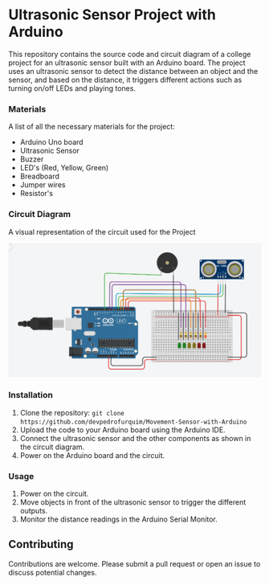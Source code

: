 # Ultrasonic Sensor Project with Arduino

This repository contains the source code and circuit diagram of a college project for an ultrasonic 
sensor built with an Arduino board. The project uses an ultrasonic sensor to detect the distance between 
an object and the sensor, and based on the distance, it triggers different actions such as turning 
on/off LEDs and playing tones.

### Materials

A list of all the necessary materials for the project:

* Arduino Uno board
* Ultrasonic Sensor
* Buzzer
* LED's (Red, Yellow, Green)
* Breadboard
* Jumper wires
* Resistor's

### Circuit Diagram 

A visual representation of the circuit used for the Project

<img src="Images/circuit.png" alt="Circuit Diagram">

### Installation

1. Clone the repository: `git clone https://github.com/devpedrofurquim/Movement-Sensor-with-Arduino`
2. Upload the code to your Arduino board using the Arduino IDE.
3. Connect the ultrasonic sensor and the other components as shown in the circuit diagram.
4. Power on the Arduino board and the circuit.

### Usage

1. Power on the circuit.
2. Move objects in front of the ultrasonic sensor to trigger the different outputs.
3. Monitor the distance readings in the Arduino Serial Monitor.

## Contributing

Contributions are welcome. Please submit a pull request or open an issue to discuss potential changes.

